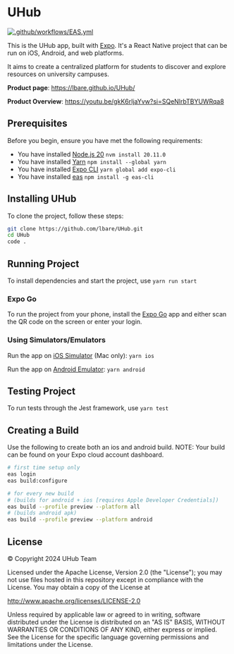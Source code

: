# UHub

[![.github/workflows/EAS.yml](https://github.com/lbare/UHub/actions/workflows/EAS.yml/badge.svg?branch=main)](https://github.com/lbare/UHub/actions/workflows/EAS.yml)

This is the UHub app, built with [Expo](https://expo.dev/). It's a React Native project that can be run on iOS, Android, and web platforms.

It aims to create a centralized platform for students to discover and explore resources on university campuses.

**Product page**: https://lbare.github.io/UHub/

**Product Overview**: https://youtu.be/gkK6rIjaYvw?si=SQeNlrbTBYUWRqa8

## Prerequisites

Before you begin, ensure you have met the following requirements:

- You have installed [Node.js 20](https://nodejs.org/en/download) `nvm install 20.11.0`
- You have installed [Yarn](https://yarnpkg.com/) `npm install --global yarn`
- You have installed [Expo CLI](https://docs.expo.dev/get-started/installation/) `yarn global add expo-cli`
- You have installed [eas](https://docs.expo.dev/build/introduction/) `npm install -g eas-cli`

## Installing UHub

To clone the project, follow these steps:

```bash
git clone https://github.com/lbare/UHub.git
cd UHub
code .
```

## Running Project

To install dependencies and start the project, use `yarn run start`

### Expo Go
To run the project from your phone, install the [Expo Go](https://docs.expo.dev/get-started/expo-go/) app and either scan the QR code on the screen or enter your login.

### Using Simulators/Emulators
Run the app on [iOS Simulator](https://apps.apple.com/ca/app/xcode/id497799835?mt=12) (Mac only):
`yarn ios`

Run the app on [Android Emulator](https://developer.android.com/studio):
`yarn android`


## Testing Project

To run tests through the Jest framework, use `yarn test`


## Creating a Build

Use the following to create both an ios and android build.
NOTE: Your build can be found on your Expo cloud account dashboard.

```bash
# first time setup only
eas login
eas build:configure

# for every new build
# (builds for android + ios [requires Apple Developer Credentials])
eas build --profile preview --platform all
# (builds android apk)
eas build --profile preview --platform android
```

## License

© Copyright 2024 UHub Team

Licensed under the Apache License, Version 2.0 (the "License");
you may not use files hosted in this repository except in compliance with the License.
You may obtain a copy of the License at

http://www.apache.org/licenses/LICENSE-2.0

Unless required by applicable law or agreed to in writing, software
distributed under the License is distributed on an "AS IS" BASIS,
WITHOUT WARRANTIES OR CONDITIONS OF ANY KIND, either express or implied.
See the License for the specific language governing permissions and
limitations under the License.
